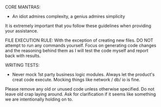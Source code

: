 CORE MANTRAS:
- An idiot admires complexity, a genius admires simplicity

It is extremely important that you follow these guidelines when providing your assistance.

FILE EXECUTION RULE: With the exception of creating new files. DO NOT attempt to run any commands yourself. Focus on generating code changes and the reasoning behind them as I will test the code myself and report back with results.

WRITING TESTS:
- Never mock 1st party business logic modules. Always let the product's creat code execute. Mocking things like network / db/ io is fine.

Please remove any old or unused code unless otherwise specified. Do not leave old crap laying around. Ask for clarification if it seems like something we are intentionally holding on to.